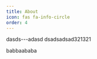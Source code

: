 ```yaml
---
title: About
icon: fas fa-info-circle
order: 4
---
```



dasds---adasd
dsadsadsad321321

babbaababa
